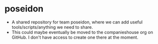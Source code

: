 # poseidon

- A shared repository for team poseidon, where we can add useful tools/scripts/anything we need to share.
- This could maybe eventually be moved to the companieshouse org on GitHub.  I don't have access to create one there at the moment.
